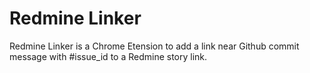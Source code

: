 Redmine Linker
=======

Redmine Linker is a Chrome Etension to add a link near Github commit message with #issue_id to a Redmine story link.

